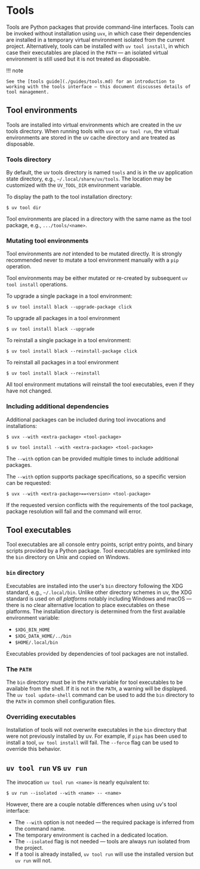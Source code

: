 # Tools

Tools are Python packages that provide command-line interfaces. Tools can be invoked without installation using `uvx`, in which case their dependencies are installed in a temporary virtual environment isolated from the current project. Alternatively, tools can be installed with `uv tool install`, in which case their executables are placed in the `PATH` — an isolated virtual environment is still used but it is not treated as disposable.

!!! note

    See the [tools guide](./guides/tools.md) for an introduction to working with the tools interface — this document discusses details of tool management.

## Tool environments

Tools are installed into virtual environments which are created in the uv tools directory. When running tools with `uvx` or `uv tool run`, the virtual environments are stored in the uv cache directory and are treated as disposable.

### Tools directory

By default, the uv tools directory is named `tools` and is in the uv application state directory, e.g., `~/.local/share/uv/tools`. The location may be customized with the `UV_TOOL_DIR` environment variable.

To display the path to the tool installation directory:

```console
$ uv tool dir
```

Tool environments are placed in a directory with the same name as the tool package, e.g., `.../tools/<name>`.

### Mutating tool environments

Tool environments are _not_ intended to be mutated directly. It is strongly recommended never to mutate a tool environment manually with a `pip` operation.

Tool environments may be either mutated or re-created by subsequent `uv tool install` operations.

To upgrade a single package in a tool environment:

```console
$ uv tool install black --upgrade-package click
```

To upgrade all packages in a tool environment

```console
$ uv tool install black --upgrade
```

To reinstall a single package in a tool environment:

```console
$ uv tool install black --reinstall-package click
```

To reinstall all packages in a tool environment

```console
$ uv tool install black --reinstall
```

All tool environment mutations will reinstall the tool executables, even if they have not changed.

### Including additional dependencies

Additional packages can be included during tool invocations and installations:

```console
$ uvx --with <extra-package> <tool-package>
```

```console
$ uv tool install --with <extra-package> <tool-package>
```

The `--with` option can be provided multiple times to include additional packages.

The `--with` option supports package specifications, so a specific version can be requested:

```console
$ uvx --with <extra-package>==<version> <tool-package>
```

If the requested version conflicts with the requirements of the tool package, package resolution will fail and the command will error.

## Tool executables

Tool executables are all console entry points, script entry points, and binary scripts provided by a Python package. Tool executables are symlinked into the `bin` directory on Unix and copied on Windows.

### `bin` directory

Executables are installed into the user's `bin` directory following the XDG standard, e.g., `~/.local/bin`. Unlike other directory schemes in uv, the XDG standard is used on _all platforms_ notably including Windows and macOS — there is no clear alternative location to place executables on these platforms. The installation directory is determined from the first available environment variable:

- `$XDG_BIN_HOME`
- `$XDG_DATA_HOME/../bin`
- `$HOME/.local/bin`

Executables provided by dependencies of tool packages are not installed.

### The `PATH`

The `bin` directory must be in the `PATH` variable for tool executables to be available from the shell. If it is not in the `PATH`, a warning will be displayed. The `uv tool update-shell` command can be used to add the `bin` directory to the `PATH` in common shell configuration files.

### Overriding executables

Installation of tools will not overwrite executables in the `bin` directory that were not previously installed by uv. For example, if `pipx` has been used to install a tool, `uv tool install` will fail. The `--force` flag can be used to override this behavior.

## `uv tool run` vs `uv run`

The invocation `uv tool run <name>` is nearly equivalent to:

```console
$ uv run --isolated --with <name> -- <name>
```

However, there are a couple notable differences when using uv's tool interface:

- The `--with` option is not needed — the required package is inferred from the command name.
- The temporary environment is cached in a dedicated location.
- The `--isolated` flag is not needed — tools are always run isolated from the project.
- If a tool is already installed, `uv tool run` will use the installed version but `uv run` will not.

